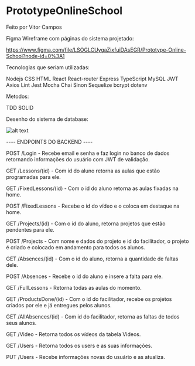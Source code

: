 # PrototypeOnlineSchool

Feito por Vitor Campos

Figma Wireframe com páginas do sistema projetado:

https://www.figma.com/file/LSOGLCUygaZixfuiDAsEGR/Prototype-Online-School?node-id=0%3A1


Tecnologias que seriam utilizadas:


Nodejs
CSS
HTML
React
React-router
Express
TypeScript
MySQL
JWT
Axios
Lint
Jest
Mocha
Chai
Sinon
Sequelize
bcrypt
dotenv

Metodos:

TDD
SOLID

Desenho do sistema de database:

![alt text](path/to/file)

---- ENDPOINTS DO BACKEND ----

POST /Login - 
  Recebe email e senha e faz login no banco de dados retornando informações do usuário com JWT de validação.
  
GET /Lessons/(id) -
  Com id do aluno retorna as aulas que estão programadas para ele.
  
GET /FixedLessons/(id) - 
  Com o id do aluno retorna as aulas fixadas na home.
  
POST /FixedLessons -
  Recebe o id do vídeo e o coloca em destaque na home.

GET /Projects/(id) -
  Com o id do aluno, retorna projetos que estão pendentes para ele.
  
POST /Projects - 
  Com nome e dados do projeto e id do facilitador, o projeto é criado e colocado em andamento para todos os alunos.
  
GET /Absences/(id) - 
  Com o id do aluno, retorna a quantidade de faltas dele.
  
POST /Absences -
  Recebe o id do aluno e insere a falta para ele.
  
GET /FullLessons - 
  Retorna todas as aulas do momento.
  
GET /ProductsDone/(id) -
  Com o id do facilitador, recebe os projetos criados por ele e já entregues pelos alunos.
  
GET /AllAbsences/(id) - 
  Com id do facilitador, retorna as faltas de todos seus alunos.
  
GET /Video -
  Retorna todos os vídeos da tabela Videos.
  
GET /Users - 
  Retorna todos os users e as suas informações.
  
PUT /Users -
  Recebe informações novas do usuário e as atualiza.
  

